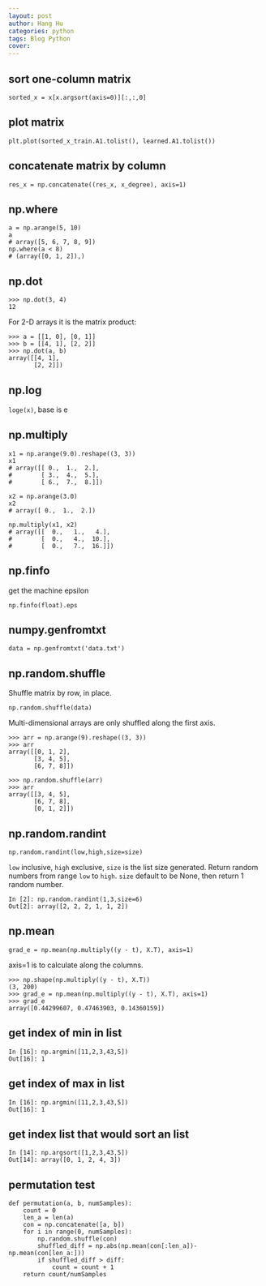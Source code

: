 ```yaml
---
layout: post
author: Hang Hu
categories: python
tags: Blog Python 
cover: 
---
```

## sort one-column matrix

```
sorted_x = x[x.argsort(axis=0)][:,:,0]
```


## plot matrix


```
plt.plot(sorted_x_train.A1.tolist(), learned.A1.tolist())
```


## concatenate matrix by column


```
res_x = np.concatenate((res_x, x_degree), axis=1)
```

## np.where

```
a = np.arange(5, 10)
a
# array([5, 6, 7, 8, 9])
np.where(a < 8) 
# (array([0, 1, 2]),)
```

## np.dot

```
>>> np.dot(3, 4)
12
```

For 2-D arrays it is the matrix product:

```
>>> a = [[1, 0], [0, 1]]
>>> b = [[4, 1], [2, 2]]
>>> np.dot(a, b)
array([[4, 1],
       [2, 2]])
```

## np.log

`loge(x)`, base is e

## np.multiply

```
x1 = np.arange(9.0).reshape((3, 3))
x1
# array([[ 0.,  1.,  2.],
#        [ 3.,  4.,  5.],
#        [ 6.,  7.,  8.]])

x2 = np.arange(3.0)
x2
# array([ 0.,  1.,  2.])

np.multiply(x1, x2)
# array([[  0.,   1.,   4.],
#        [  0.,   4.,  10.],
#        [  0.,   7.,  16.]])
```

## np.finfo

get the machine epsilon

```
np.finfo(float).eps
```

## numpy.genfromtxt

```
data = np.genfromtxt('data.txt')
```

## np.random.shuffle

Shuffle matrix by row, in place.

```
np.random.shuffle(data)
```

Multi-dimensional arrays are only shuffled along the first axis.

```
>>> arr = np.arange(9).reshape((3, 3))
>>> arr
array([[0, 1, 2],
       [3, 4, 5],
       [6, 7, 8]])

>>> np.random.shuffle(arr)
>>> arr
array([[3, 4, 5],
       [6, 7, 8],
       [0, 1, 2]])
```

## np.random.randint

```
np.random.randint(low,high,size=size)
```

`low` inclusive, `high` exclusive, `size` is the list size generated. Return random numbers from range `low` to `high`. `size` default to be None, then return 1 random number.


```
In [2]: np.random.randint(1,3,size=6)
Out[2]: array([2, 2, 2, 1, 1, 2])

```

## np.mean

```
grad_e = np.mean(np.multiply((y - t), X.T), axis=1)
```

axis=1 is to calculate along the columns.

```
>>> np.shape(np.multiply((y - t), X.T))
(3, 200)
>>> grad_e = np.mean(np.multiply((y - t), X.T), axis=1)
>>> grad_e
array([0.44299607, 0.47463903, 0.14360159])
```

## get index of min in list

```
In [16]: np.argmin([11,2,3,43,5])
Out[16]: 1
```

## get index of max in list

```
In [16]: np.argmin([11,2,3,43,5])
Out[16]: 1
```

## get index list that would sort an list

```
In [14]: np.argsort([1,2,3,43,5])
Out[14]: array([0, 1, 2, 4, 3])
```

## permutation test

```
def permutation(a, b, numSamples):
    count = 0
    len_a = len(a)
    con = np.concatenate([a, b])
    for i in range(0, numSamples):
        np.random.shuffle(con)
        shuffled_diff = np.abs(np.mean(con[:len_a])-np.mean(con[len_a:]))
        if shuffled_diff > diff:
            count = count + 1
    return count/numSamples
```